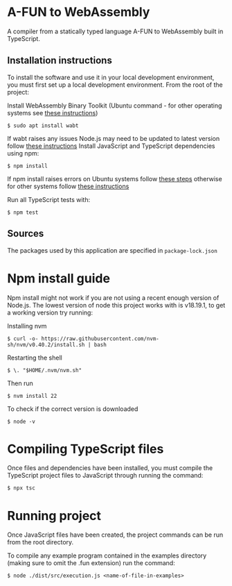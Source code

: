 # A-FUN to WebAssembly
 A compiler from a statically typed language A-FUN to WebAssembly built in TypeScript.

## Installation instructions
To install the software and use it in your local development environment, you must first set up a local development environment. From the root of the project:

Install WebAssembly Binary Toolkit (Ubuntu command - for other operating systems see [these instructions](https://github.com/WebAssembly/wabt))

```
$ sudo apt install wabt
```
If wabt raises any issues Node.js may need to be updated to latest version follow [these instructions](#npm-install-guide)
Install JavaScript and TypeScript dependencies using npm:

```
$ npm install
```
If npm install raises errors on Ubuntu systems follow [these steps](#npm-install-guide) otherwise for other systems follow [these instructions](https://nodejs.org/en/download)

Run all TypeScript tests with:
```
$ npm test
```

## Sources
The packages used by this application are specified in `package-lock.json`

# Npm install guide
Npm install might not work if you are not using a recent enough version of Node.js. The lowest version of node this project works with is v18.19.1, to get a working version try running:

Installing nvm
```
$ curl -o- https://raw.githubusercontent.com/nvm-sh/nvm/v0.40.2/install.sh | bash
```
Restarting the shell
```
$ \. "$HOME/.nvm/nvm.sh"
```
Then run 
```
$ nvm install 22
```
To check if the correct version is downloaded
```
$ node -v
```

# Compiling TypeScript files

Once files and dependencies have been installed, you must compile the TypeScript project files to JavaScript through running the command:
```
$ npx tsc
```

# Running project

Once JavaScript files have been created, the project commands can be run from the root directory.

To compile any example program contained in the examples directory (making sure to omit the .fun extension) run the command:
```
$ node ./dist/src/execution.js <name-of-file-in-examples> 
```
